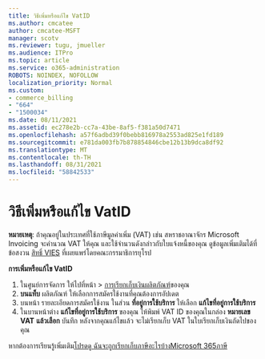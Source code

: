 ```yaml
---
title: วิธีเพิ่มหรือแก้ไข VatID
ms.author: cmcatee
author: cmcatee-MSFT
manager: scotv
ms.reviewer: tugu, jmueller
ms.audience: ITPro
ms.topic: article
ms.service: o365-administration
ROBOTS: NOINDEX, NOFOLLOW
localization_priority: Normal
ms.custom:
- commerce_billing
- "664"
- "1500034"
ms.date: 08/11/2021
ms.assetid: ec278e2b-cc7a-43be-8af5-f381a50d7471
ms.openlocfilehash: a57f6adbd39f0bebb816978a2553ad825e1fd189
ms.sourcegitcommit: e781da003fb7b878854846cbe12b13b9dca8df92
ms.translationtype: MT
ms.contentlocale: th-TH
ms.lasthandoff: 08/31/2021
ms.locfileid: "58842533"
---
```

# <a name="how-to-add-or-edit-a-vatid"></a>วิธีเพิ่มหรือแก้ไข VatID

**หมายเหตุ**: ถ้าคุณอยู่ในประเทศที่ใช้ภาษีมูลค่าเพิ่ม (VAT) เช่น สหราชอาณาจักร Microsoft Invoicing จะคํานวณ VAT ให้คุณ และใช้จํานวนดังกล่าวกับใบแจ้งหนี้ของคุณ ดูข้อมูลเพิ่มเติมได้ที่ ข้อสงวน [สิทธิ์ VIES](https://go.microsoft.com/fwlink/p/?LinkID=841741) ที่เผยแพร่โดยคณะกรรมาธิการยุโรป

**การเพิ่มหรือแก้ไข VatID**

1. ในศูนย์การจัดการ ให้ไปที่หน้า \> [การเรียกเก็บเงินผลิตภัณฑ์](https://go.microsoft.com/fwlink/p/?linkid=842054)ของคุณ
2. **บนแท็บ** ผลิตภัณฑ์ ให้เลือกการสมัครใช้งานที่คุณต้องการอัปเดต
3. บนหน้า รายละเอียดการสมัครใช้งาน ในส่วน **ที่อยู่การใช้บริการ** ให้เลือก **แก้ไขที่อยู่การใช้บริการ**
4. ในบานหน้าต่าง **แก้ไขที่อยู่การใช้บริการ** ของคุณ ให้พิมพ์ VAT ID ของคุณในกล่อง **หมายเลข VAT** **แล้วเลือก** บันทึก หลังจากคุณแก้ไขแล้ว จะไม่เรียกเก็บ VAT ในใบเรียกเก็บเงินถัดไปของคุณ

หากต้องการเรียนรู้เพิ่มเติม[โปรดดู ฉันจะถูกเรียกเก็บภาษีอะไรบ้างMicrosoft 365ภาษี](https://docs.microsoft.com/microsoft-365/commerce/billing-and-payments/tax-information#what-tax-will-i-be-charged)